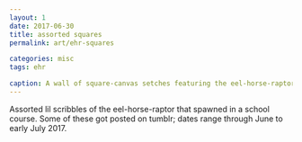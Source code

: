 ```yaml
---
layout: 1
date: 2017-06-30
title: assorted squares
permalink: art/ehr-squares

categories: misc
tags: ehr

caption: A wall of square-canvas setches featuring the eel-horse-raptor. Almost all headshots.
---
```

Assorted lil scribbles of the eel-horse-raptor that spawned in a school course. Some of these got posted on tumblr; dates range through June to early July 2017.

<!--note to self: in case of date conflict, any of these work
	6: 9 11 13 18 20 23
	7: 2 6-->